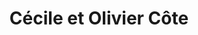 ---
title: "Cécile et Olivier Côte"
url: /croissy-sur-seine/cecile-et-olivier-cote/
shop: agent immobilier
---